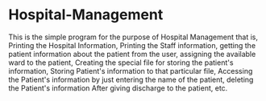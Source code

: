 # Hospital-Management
This is the simple program for the purpose of Hospital Management that is, Printing the Hospital Information, Printing the Staff information, getting the patient information about the patient from the user, assigning the available ward to the patient, Creating the special file for storing the patient's information, Storing Patient's information to that particular file, Accessing the Patient's information by just entering the name of the patient, deleting the Patient's information After giving discharge to the patient, etc.
